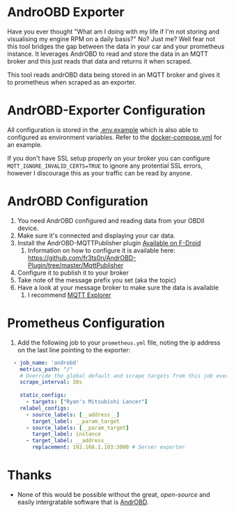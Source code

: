 # AndroOBD Exporter
Have you ever thought "What am I doing with my life if I'm not storing and visualising my engine RPM on a daily basis?" No? Just me? Well fear not this tool bridges the gap between the data in your car and your prometheus instance. It leverages AndrOBD to read and store the data in an MQTT broker and this just reads that data and returns it when scraped.

This tool reads andrOBD data being stored in an MQTT broker and gives it to prometheus when scraped as an exporter.

# AndrOBD-Exporter Configuration
All configuration is stored in the [.env.example](.env.example) which is also able to configured as environment variables. Refer to the [docker-compose.yml](docker-compose.yml) for an example.

If you don't have SSL setup properly on your broker you can configure `MQTT_IGNORE_INVALID_CERTS=TRUE` to ignore any protential SSL errors, however I discourage this as your traffic can be read by anyone.

# AndrOBD Configuration
1. You need AndrOBD configured and reading data from your OBDII device.
2. Make sure it's connected and displaying your car data.
3. Install the AndrOBD-MQTTPublisher plugin [Available on F-Droid](https://f-droid.org/en/packages/com.fr3ts0n.androbd.plugin.mqtt/)
    1. Information on how to configure it is available here: https://github.com/fr3ts0n/AndrOBD-Plugin/tree/master/MqttPublisher
4. Configure it to publish it to your broker
5. Take note of the message prefix you set (aka the topic)
6. Have a look at your message broker to make sure the data is available
    1. I recommend [MQTT Explorer](http://mqtt-explorer.com/)

# Prometheus Configuration
1. Add the following job to your `prometheus.yml` file, noting the ip address on the last line pointing to the exporter:
```yaml
  - job_name: 'androbd'
    metrics_path: "/"
    # Override the global default and scrape targets from this job every 5 seconds.
    scrape_interval: 30s
  
    static_configs:
      - targets: ["Ryan's Mitsubishi Lancer"]
    relabel_configs:
      - source_labels: [__address__]
        target_label: __param_target
      - source_labels: [__param_target]
        target_label: instance
      - target_label: __address__
        replacement: 192.168.1.103:3000 # Server exporter
```

# Thanks
- None of this would be possible without the great, *open-source* and easily intergratable software that is [AndrOBD](https://github.com/fr3ts0n/AndrOBD). 
